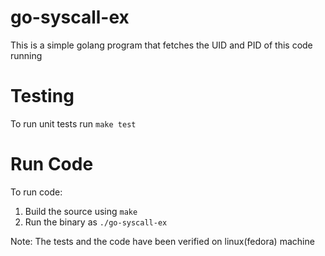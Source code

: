 # go-syscall-ex

This is a simple golang program that fetches the UID and PID of this
code running

# Testing

To run unit tests run `make test`

# Run Code

To run code:

1. Build the source using `make`
2. Run the binary as `./go-syscall-ex`

Note: The tests and the code have been verified on linux(fedora) machine
